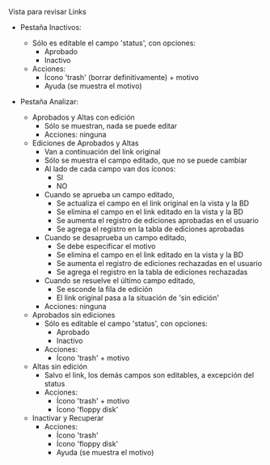 Vista para revisar Links
- Pestaña Inactivos:
	- Sólo es editable el campo 'status', con opciones:
		- Aprobado
		- Inactivo
	- Acciones:
		- Ícono 'trash' (borrar definitivamente) + motivo
		- Ayuda (se muestra el motivo)

- Pestaña Analizar:
	- Aprobados y Altas con edición
		- Sólo se muestran, nada se puede editar
		- Acciones: ninguna
	- Ediciones de Aprobados y Altas
		- Van a continuación del link original
		- Sólo se muestra el campo editado, que no se puede cambiar
		- Al lado de cada campo van dos íconos:
			- SI
			- NO
		- Cuando se aprueba un campo editado,
			- Se actualiza el campo en el link original en la vista y la BD
			- Se elimina el campo en el link editado en la vista y la BD
			- Se aumenta el registro de ediciones aprobadas en el usuario
			- Se agrega el registro en la tabla de ediciones aprobadas
		- Cuando se desaprueba un campo editado,
			- Se debe especificar el motivo
			- Se elimina el campo en el link editado en la vista y la BD
			- Se aumenta el registro de ediciones rechazadas en el usuario
			- Se agrega el registro en la tabla de ediciones rechazadas
		- Cuando se resuelve el último campo editado,
			- Se esconde la fila de edición
			- El link original pasa a la situación de 'sin edición'
		- Acciones: ninguna		
	- Aprobados sin ediciones
		- Sólo es editable el campo 'status', con opciones:
			- Aprobado
			- Inactivo
		- Acciones:
			- Ícono 'trash' + motivo
	- Altas sin edición
		- Salvo el link, los demás campos son editables, a excepción del status
		- Acciones:
			- Ícono 'trash' + motivo
			- Ícono 'floppy disk'
	- Inactivar y Recuperar
		- Acciones:
			- Ícono 'trash'
			- Ícono 'floppy disk'
			- Ayuda (se muestra el motivo)
